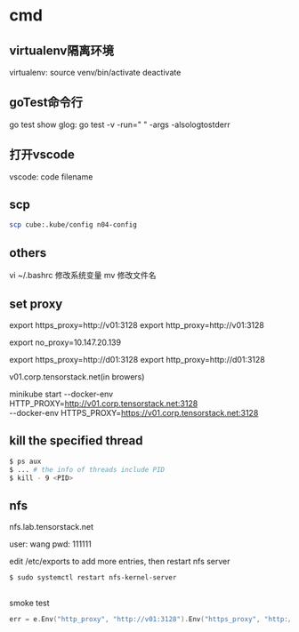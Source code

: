 # cmd

## virtualenv隔离环境

virtualenv:
   source venv/bin/activate
   deactivate

## goTest命令行

go test show glog:
   go test -v -run=" " -args -alsologtostderr

## 打开vscode

vscode:  code filename

## scp

```bash
scp cube:.kube/config n04-config
```

## others

vi ~/.bashrc 修改系统变量
mv <old-name> <new-name> 修改文件名

## set proxy

export https_proxy=http://v01:3128
export http_proxy=http://v01:3128

export no_proxy=10.147.20.139

export https_proxy=http://d01:3128
export http_proxy=http://d01:3128

v01.corp.tensorstack.net(in browers)

minikube start --docker-env HTTP_PROXY=http://v01.corp.tensorstack.net:3128 \
                 --docker-env HTTPS_PROXY=https://v01.corp.tensorstack.net:3128

## kill the specified thread

```bash
$ ps aux
$ ... # the info of threads include PID
$ kill - 9 <PID>
```

## nfs

nfs.lab.tensorstack.net

user: wang
pwd: 111111

edit /etc/exports to add more entries, then restart nfs server

```console
$ sudo systemctl restart nfs-kernel-server
```

## 

smoke test

```go
err = e.Env("http_proxy", "http://v01:3128").Env("https_proxy", "http://v01:3128").Run(ctx, "dep", "ensure")
```
